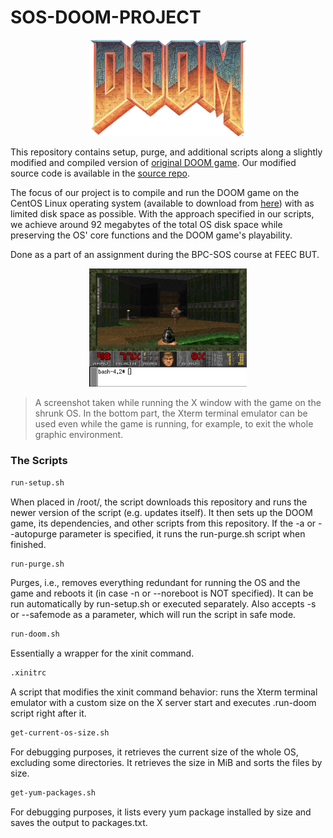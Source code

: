 # SOS-DOOM-PROJECT

<p align="center">
  <img src="doom-logo-ds.png" alt="DOOM game logo" style="width: 50%;" />
</p>

This repository contains setup, purge, and additional scripts along a slightly modified and compiled version of [original DOOM game](https://github.com/id-Software/DOOM). Our modified source code is available in the [source repo](https://github.com/kubikulek231/SOS-DOOM-SOURCE).

The focus of our project is to compile and run the DOOM game on the CentOS Linux operating system (available to download from [here](https://www.centos.org/download/)) with as limited disk space as possible. With the approach specified in our scripts, we achieve around 92 megabytes of the total OS disk space while preserving the OS' core functions and the DOOM game's playability.

Done as a part of an assignment during the BPC-SOS course at FEEC BUT.

<p align="center">
  <img src="doom-game.png" alt="DOOM game screenshot" style="width: 50%;" />
</p>

> A screenshot taken while running the X window with the game on the shrunk OS. In the bottom part, the Xterm terminal emulator can be used even while the game is running, for example, to exit the whole graphic environment.

### The Scripts ###

```bash
run-setup.sh
```

When placed in /root/, the script downloads this repository and runs the newer version of the script (e.g. updates itself). It then sets up the DOOM game, its dependencies, and other scripts from this repository. If the -a or --autopurge parameter is specified, it runs the run-purge.sh script when finished.

```bash
run-purge.sh
```

Purges, i.e., removes everything redundant for running the OS and the game and reboots it (in case -n or --noreboot is NOT specified). It can be run automatically by run-setup.sh or executed separately. Also accepts -s or --safemode as a parameter, which will run the script in safe mode.

```bash
run-doom.sh
```

Essentially a wrapper for the xinit command.

```bash
.xinitrc
```

A script that modifies the xinit command behavior: runs the Xterm terminal emulator with a custom size on the X server start and executes .run-doom script right after it.

```bash
get-current-os-size.sh
```

For debugging purposes, it retrieves the current size of the whole OS, excluding some directories. It retrieves the size in MiB and sorts the files by size.

```bash
get-yum-packages.sh
```

For debugging purposes, it lists every yum package installed by size and saves the output to packages.txt.

